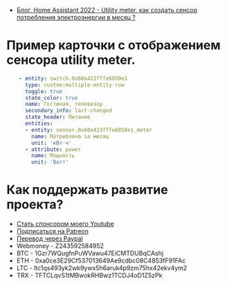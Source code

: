 * [Блог. Home Assistant 2022 - Utility meter, как создать сенсор потребления электроэнергии в месяц ?](https://youtu.be/rUFduUE0ZMc)

# Пример карточки с отображением сенсора utility meter. 

```yaml
    - entity: switch.0x60a423fffe6850e1
      type: custom:multiple-entity-row
      toggle: true
      state_color: true
      name: Гостиная, телевизор
      secondary_info: last-changed
      state_header: Питание
      entities:
      - entity: sensor.0x60a423fffe6850e1_meter
        name: Потреблено за месяц
        unit: 'кВт·ч'
      - attribute: power
        name: Мощность
        unit: 'Ватт'
```

# Как поддержать развитие проекта?
* [Стать спонсором моего Youtube](http://kvazis.link/sponsorship)
* [Подписаться на Patreon](http://kvazis.link/patreon)
* [Перевод через Paypal](http://kvazis.link/paypal)
* Webmoney - Z243592584952
* BTC - 1Gzr7WQugfnPuWVawu47EiCMTDUBqCAshj
* ETH - 0xa0ce3E29Cf537013649Ae9cdbc08C4853fF91FAc
* LTC - ltc1qs493yk2wk9ywx5h6aruk4p9zm75hx42ekv4ym2
* TRX - TFTCLqvS1tMBwokRHBwz1TCDJ4oD1Z5zPk